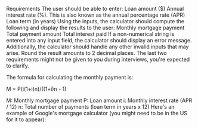 Requirements
The user should be able to enter:
Loan amount ($)
Annual interest rate (%). This is also known as the annual percentage rate (APR)
Loan term (in years)
Using the inputs, the calculator should compute the following and display the results to the user:
Monthly mortgage payment
Total payment amount
Total interest paid
If a non-numerical string is entered into any input field, the calculator should display an error message. Additionally, the calculator should handle any other invalid inputs that may arise.
Round the result amounts to 2 decimal places.
The last two requirements might not be given to you during interviews, you're expected to clarify.

The formula for calculating the monthly payment is:

M = P(i(1+i)n)/((1+i)n - 1)

M: Monthly mortgage payment
P: Loan amount
i: Monthly interest rate (APR / 12)
n: Total number of payments (loan term in years x 12)
Here's an example of Google's mortgage calculator (you might need to be in the US for it to appear):